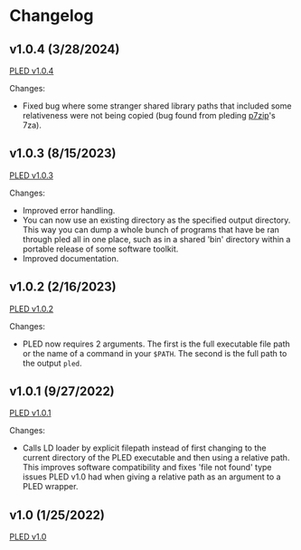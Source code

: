 # Changelog

## v1.0.4 (3/28/2024)

[PLED v1.0.4](https://github.com/alex-free/pled/releases/download/v1.0.4/pled-v1.0.4.zip)

Changes:

*   Fixed bug where some stranger shared library paths that included some relativeness were not being copied (bug found from pleding [p7zip](https://github.com/p7zip-project/p7zip)'s 7za).

## v1.0.3 (8/15/2023)

[PLED v1.0.3](https://github.com/alex-free/pled/releases/download/v1.0.3/pled-v1.0.3.zip)

Changes:

*   Improved error handling.
*   You can now use an existing directory as the specified output directory. This way you can dump a whole bunch of programs that have be ran through pled all in one place, such as in a shared 'bin' directory within a portable release of some software toolkit.
*   Improved documentation.

## v1.0.2 (2/16/2023)

[PLED v1.0.2](https://github.com/alex-free/pled/releases/download/v1.0.2/pled-1.0.2.zip)

Changes:

*   PLED now requires 2 arguments. The first is the full executable file path or the name of a command in your `$PATH`. The second is the full path to the output `pled`.

## v1.0.1 (9/27/2022)

[PLED v1.0.1](https://github.com/alex-free/pled/releases/download/v1.0.1/pled-1.0.1.zip)

Changes:

*   Calls LD loader by explicit filepath instead of first changing to the current directory of the PLED executable and then using a relative path. This improves software compatibility and fixes 'file not found' type issues PLED v1.0 had when giving a relative path as an argument to a PLED wrapper.

## v1.0 (1/25/2022)

[PLED v1.0](https://github.com/alex-free/pled/releases/download/v1.0/pled-1.0.zip)
